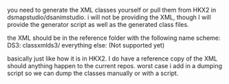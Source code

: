you need to generate the XML classes yourself or pull them from HKX2 in dsmapstudio/dsanimstudio. i will not be providing the XML, though I will provide the generator script as well as the generated class files.

the XML should be in the reference folder with the following name scheme:
	DS3: classxmlds3/
	everything else: (Not supported yet)

basically just like how it is in HKX2. I do have a reference copy of the XML should anything happen to the current repos. worst case i add in a dumping script so we can dump the classes manually or with a script.